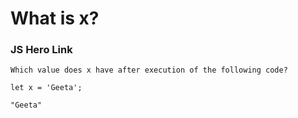 #  What is x?

### JS Hero Link 

    Which value does x have after execution of the following code?

    let x = 'Geeta';

    "Geeta"
